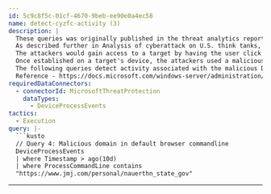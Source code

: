 ```yaml
---
id: 5c9c8f5c-01cf-4670-9beb-ee90e0a4ec58
name: detect-cyzfc-activity (3)
description: |
  These queries was originally published in the threat analytics report, Attacks on gov't, think tanks, NGOs.
  As described further in Analysis of cyberattack on U.S. think tanks, non-profits, public sector by unidentified attackers, there was a very large spear-phishing campaign launched in November 2019.
  The attackers would gain access to a target by having the user click on a link to a compromised website and download a .zip archive.
  Once established on a target's device, the attackers used a malicious DLL named cyzfc.dat to execute additional payloads. They would call a function in the malicious DLL via the legitimate Windows process, rundll32.exe, to connect directly to their command-and-control (C2) servers.
  The following queries detect activity associated with the malicious DLL, cyzfc.dat., used in this campaign.
  Reference - https://docs.microsoft.com/windows-server/administration/windows-commands/rundll32
requiredDataConnectors:
  - connectorId: MicrosoftThreatProtection
    dataTypes:
      - DeviceProcessEvents
tactics:
  - Execution
query: |-
  ```kusto
  // Query 4: Malicious domain in default browser commandline
  DeviceProcessEvents
  | where Timestamp > ago(10d)
  | where ProcessCommandLine contains
  "https://www.jmj.com/personal/nauerthn_state_gov"
  ```
---
```


